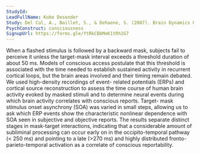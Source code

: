 ```yaml
---
StudyId: 
LeadFullName: Kobe Desender 
Study: Del Cul, A., Baillet, S., & Dehaene, S. (2007). Brain Dynamics Underlying the Nonlinear Threshold for Access to Consciousness. PLoS Biology, 5(10), e260. https://doi.org/10.1371/journal.pbio.0050260
PsychConstruct: consciousness
SignupUrl: https://forms.gle/YtRkCBbMeK1tRh2G7
---
```


When a flashed stimulus is followed by a backward mask, subjects fail to perceive it unless the target-mask interval exceeds a threshold duration of about 50 ms. Models of conscious access postulate that this threshold is associated with the time needed to establish sustained activity in recurrent cortical loops, but the brain areas involved and their timing remain debated. We used high-density recordings of event- related potentials (ERPs) and cortical source reconstruction to assess the time course of human brain activity evoked by masked stimuli and to determine neural events during which brain activity correlates with conscious reports. Target- mask stimulus onset asynchrony (SOA) was varied in small steps, allowing us to ask which ERP events show the characteristic nonlinear dependence with SOA seen in subjective and objective reports. The results separate distinct stages in mask-target interactions, indicating that a considerable amount of subliminal processing can occur early on in the occipito-temporal pathway (< 250 ms) and pointing to a late (>270 ms) and highly distributed fronto-parieto-temporal activation as a correlate of conscious reportability.